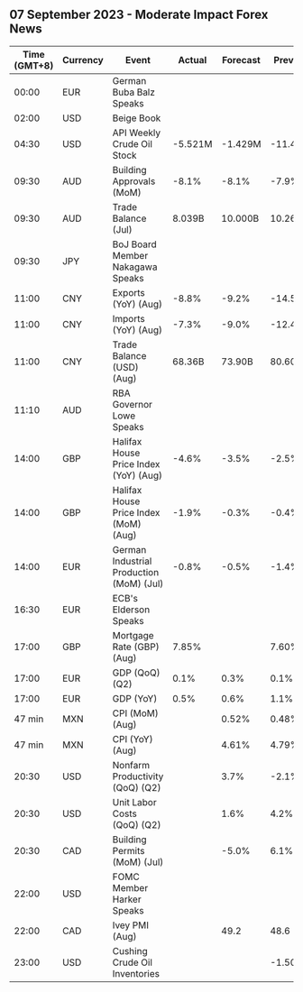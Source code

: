 ## 07 September 2023 - Moderate Impact Forex News

| Time (GMT+8) | Currency | Event | Actual | Forecast | Previous |
|------|----------|-------|--------|----------|----------|
| 00:00 | EUR | German Buba Balz Speaks |  |  |  |
| 02:00 | USD | Beige Book |  |  |  |
| 04:30 | USD | API Weekly Crude Oil Stock | -5.521M | -1.429M | -11.486M |
| 09:30 | AUD | Building Approvals (MoM) | -8.1% | -8.1% | -7.9% |
| 09:30 | AUD | Trade Balance (Jul) | 8.039B | 10.000B | 10.268B |
| 09:30 | JPY | BoJ Board Member Nakagawa Speaks |  |  |  |
| 11:00 | CNY | Exports (YoY) (Aug) | -8.8% | -9.2% | -14.5% |
| 11:00 | CNY | Imports (YoY) (Aug) | -7.3% | -9.0% | -12.4% |
| 11:00 | CNY | Trade Balance (USD) (Aug) | 68.36B | 73.90B | 80.60B |
| 11:10 | AUD | RBA Governor Lowe Speaks |  |  |  |
| 14:00 | GBP | Halifax House Price Index (YoY) (Aug) | -4.6% | -3.5% | -2.5% |
| 14:00 | GBP | Halifax House Price Index (MoM) (Aug) | -1.9% | -0.3% | -0.4% |
| 14:00 | EUR | German Industrial Production (MoM) (Jul) | -0.8% | -0.5% | -1.4% |
| 16:30 | EUR | ECB's Elderson Speaks |  |  |  |
| 17:00 | GBP | Mortgage Rate (GBP) (Aug) | 7.85% |  | 7.60% |
| 17:00 | EUR | GDP (QoQ) (Q2) | 0.1% | 0.3% | 0.1% |
| 17:00 | EUR | GDP (YoY) | 0.5% | 0.6% | 1.1% |
| 47 min | MXN | CPI (MoM) (Aug) |  | 0.52% | 0.48% |
| 47 min | MXN | CPI (YoY) (Aug) |  | 4.61% | 4.79% |
| 20:30 | USD | Nonfarm Productivity (QoQ) (Q2) |  | 3.7% | -2.1% |
| 20:30 | USD | Unit Labor Costs (QoQ) (Q2) |  | 1.6% | 4.2% |
| 20:30 | CAD | Building Permits (MoM) (Jul) |  | -5.0% | 6.1% |
| 22:00 | USD | FOMC Member Harker Speaks |  |  |  |
| 22:00 | CAD | Ivey PMI (Aug) |  | 49.2 | 48.6 |
| 23:00 | USD | Cushing Crude Oil Inventories |  |  | -1.504M |
